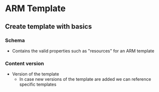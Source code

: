# ARM Template

## Create template with basics

### Schema

* Contains the valid properties such as "resources" for an ARM template

### Content version

* Version of the template
  * In case new versions of the template are added we can reference specific templates
